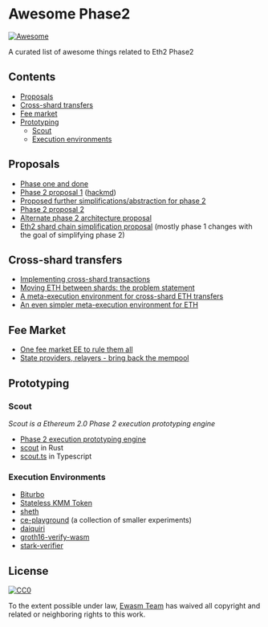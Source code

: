 # Awesome Phase2

[![Awesome](https://awesome.re/badge.svg)](https://awesome.re)

A curated list of awesome things related to Eth2 Phase2

## Contents

- [Proposals](#proposals)
- [Cross-shard transfers](#cross-shard-transfers)
- [Fee market](#fee-market)
- [Prototyping](#prototyping)
  - [Scout](#scout)
  - [Execution environments](#execution-environments)

## Proposals

- [Phase one and done](https://ethresear.ch/t/phase-one-and-done-eth2-as-a-data-availability-engine/5269)
- [Phase 2 proposal 1](https://ethresear.ch/t/a-layer-1-minimizing-phase-2-state-execution-proposal/5397) ([hackmd](https://notes.ethereum.org/@vbuterin/HylpjAWsE?type=view#))
- [Proposed further simplifications/abstraction for phase 2](https://ethresear.ch/t/proposed-further-simplifications-abstraction-for-phase-2/5445)
- [Phase 2 proposal 2](https://notes.ethereum.org/@vbuterin/Bkoaj4xpN?type=view)
- [Alternate phase 2 architecture proposal](https://notes.ethereum.org/YNnC-fakRxixbMCTEnNDXQ?view)
- [Eth2 shard chain simplification proposal](https://notes.ethereum.org/@vbuterin/HkiULaluS) (mostly phase 1 changes with the goal of simplifying phase 2)

## Cross-shard transfers

- [Implementing cross-shard transactions](https://ethresear.ch/t/implementing-cross-shard-transactions/6382)
- [Moving ETH between shards: the problem statement](https://ethresear.ch/t/moving-eth-between-shards-the-problem-statement/6597)
- [A meta-execution environment for cross-shard ETH transfers](https://ethresear.ch/t/a-meta-execution-environment-for-cross-shard-eth-transfers/6656)
- [An even simpler meta-execution environment for ETH](https://ethresear.ch/t/an-even-simpler-meta-execution-environment-for-eth/6704)

## Fee Market

- [One fee market EE to rule them all](https://ethresear.ch/t/one-fee-market-ee-to-rule-them-all/5608)
- [State providers, relayers - bring back the mempool](https://ethresear.ch/t/state-providers-relayers-bring-back-the-mempool/5647/12)

## Prototyping

### Scout

*Scout is a Ethereum 2.0 Phase 2 execution prototyping engine*

- [Phase 2 execution prototyping engine](https://ethresear.ch/t/phase-2-execution-prototyping-engine-ewasm-scout/5509)
- [scout](https://github.com/ewasm/scout) in Rust
- [scout.ts](https://github.com/ewasm/scout.ts) in Typescript

### Execution Environments

- [Biturbo](https://github.com/ewasm/biturbo)
- [Stateless KMM Token](https://github.com/poemm/stateless_kmm_token)
- [sheth](https://github.com/quilt/sheth)
- [ce-playground](https://github.com/ewasm/ce-playground) (a collection of smaller experiments)
- [daiquiri](https://github.com/jwasinger/daiquiri)
- [groth16-verify-wasm](https://github.com/jwasinger/groth16-verify-wasm)
- [stark-verifier](https://github.com/jwasinger/stark-verifier)

## License

[![CC0](http://mirrors.creativecommons.org/presskit/buttons/88x31/svg/cc-zero.svg)](https://creativecommons.org/publicdomain/zero/1.0/)

To the extent possible under law, [Ewasm Team](https://github.com/ewasm) has waived all copyright and related or neighboring rights to this work.
